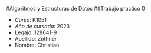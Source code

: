 #Algoritmos y Estructuras de Datos
##Trabajo practico 0
+ *Curso*: K1051
+ *Año de cursada*: 2023
+ Legajo: 128641-9
+ Apellido: Zothner
+ Nombre: Christian
